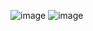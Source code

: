 ![image](https://github.com/piropatriot/CTF-Writeups/assets/127461439/5e68d7d3-a256-4f0a-ad3c-b278d39ea496)
![image](https://github.com/piropatriot/CTF-Writeups/assets/127461439/e5c1f3bd-774d-4477-9b21-be9677e6008f)
